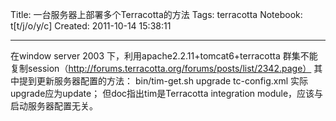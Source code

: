 Title: 一台服务器上部署多个Terracotta的方法
Tags: terracotta
Notebook: t[t/j/o/y/c]
Created: 2011-10-14 15:38:11

------

在window server 2003 下，利用apache2.2.11+tomcat6+terracotta 群集不能复制session（http://forums.terracotta.org/forums/posts/list/2342.page） 
其中提到更新服务器配置的方法： 
bin/tim-get.sh upgrade tc-config.xml 
实际upgrade应为update； 
但doc指出tim是Terracotta integration module，应该与启动服务器配置无关。